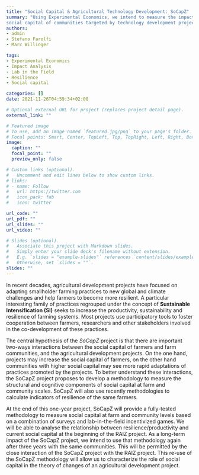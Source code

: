```yaml
---
title: "Social Capital & Agricultural Technology Development: SoCapZ"
summary: "Using Experimental Economics, we intend to measure the impact of a development project on the
social capital of communities targeted by technology development project"
authors: 
- admin
- Stefano Farolfi
- Marc Willinger

tags: 
- Experimental Economics
- Impact Analysis
- Lab in the Field
- Resilience
- Social capital

categories: []
date: 2021-11-26T04:59:34+02:00

# Optional external URL for project (replaces project detail page).
external_link: ""

# Featured image
# To use, add an image named `featured.jpg/png` to your page's folder.
# Focal points: Smart, Center, TopLeft, Top, TopRight, Left, Right, BottomLeft, Bottom, BottomRight.
image:
  caption: ""
  focal_point: ""
  preview_only: false

# Custom links (optional).
#   Uncomment and edit lines below to show custom links.
# links:
# - name: Follow
#   url: https://twitter.com
#   icon_pack: fab
#   icon: twitter

url_code: ""
url_pdf: ""
url_slides: ""
url_video: ""

# Slides (optional).
#   Associate this project with Markdown slides.
#   Simply enter your slide deck's filename without extension.
#   E.g. `slides = "example-slides"` references `content/slides/example-slides.md`.
#   Otherwise, set `slides = ""`.
slides: ""
---
```


In recent decades, agricultural development projects have focused on adapting smallholder farming practices to new global and climate challenges and help farmers to become more resilient. A particular interesting family of practices regrouped under the concept of **Sustainable Intensification (SI)** seeks to increase the productivity, sustainability and resilience of farming systems. Most projects use participatory tools to foster cooperation between farmers, researchers and other stakeholders involved in the co-development of these practices. 

The central hypothesis of the *SoCapZ* project is that there are important two-ways interactions between the social capital of farmers and farm communities, and the agricultural development projects. On the one hand, projects may increase the social capital of farmers, on the other hand communities with higher social capital may see more rapid adaptations of practices promoted by the projects. To better understand these interactions, the SoCapZ project proposes to develop a methodology to measure the structural and cognitive components of social capital at farm and community scales. SoCapZ will also use recently methodologies to calculate indicators of resilience of the same farmers. 

At the end of this one-year project, SoCapZ will provide a fully-tested methodology to measure social capital at farm and community levels based on a combination of surveys and lab-in-the-field incentivized games. We will be able to analyse the relationship between resilience/productivity and current social capital at the beginning of the RAIZ project. As a long-term impact of the SoCapZ project, we intend to use that methodology again after three years with the same communities. This will be permitted by the close interaction of the SoCapZ project with the RAIZ project. This re-use of the SoCapZ methodology will allow us to characterize the role of social capital in the theory of changes of an agricultural development project.

